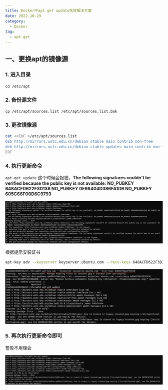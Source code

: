 ```yaml
---
title: Docker中apt-get update失败解决方案
date: 2022-10-29
category:
  - Docker
tag:
  - apt-get
---
```


<!-- more -->

## 一、更换apt的镜像源

### 1. 进入目录
`cd /etc/apt`

### 2. 备份源文件
`cp /etc/apt/sources.list /etc/apt/sources.list.bak`

### 3. 更改镜像源
```sh
cat <<EOF >/etc/apt/sources.list
deb http://mirrors.ustc.edu.cn/debian stable main contrib non-free
deb http://mirrors.ustc.edu.cn/debian stable-updates main contrib non-free
EOF
```

### 4. 执行更新命令
`apt-get update`
这个时候会报错，**The following signatures couldn't be verified because the public key is not available: NO_PUBKEY 648ACFD622F3D138 NO_PUBKEY 0E98404D386FA1D9 NO_PUBKEY 605C66F00D6C9793**

![](https://raw.githubusercontent.com/dennis-dong/picgo-library/master/images/blogs/2078491-20221029003238605-978092477.png)

根据提示安装证书
```sh
apt-key adv --keyserver keyserver.ubuntu.com --recv-keys 648ACFD622F3D138
```

![](https://raw.githubusercontent.com/dennis-dong/picgo-library/master/images/blogs/2078491-20221029133350286-412864213.png)


### 5. 再次执行更新命令即可
警告不用理会

![](https://raw.githubusercontent.com/dennis-dong/picgo-library/master/images/blogs/2078491-20221029003417653-288655723.png)